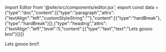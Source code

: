 import Editor from '@site/src/components/editor.jsx';
    export const data = {"type":"doc","content":[{"type":"paragraph","attrs":{"textAlign":"left","customStyleString":""},"content":[{"type":"hardBreak"},{"type":"hardBreak"}]},{"type":"heading","attrs":{"textAlign":"left","level":1},"content":[{"type":"text","text":"Lets goooo bro!"}]}]}


<Editor data={data} />


<div style={{ display: 'none' }}>


Lets goooo bro!!
</div>
